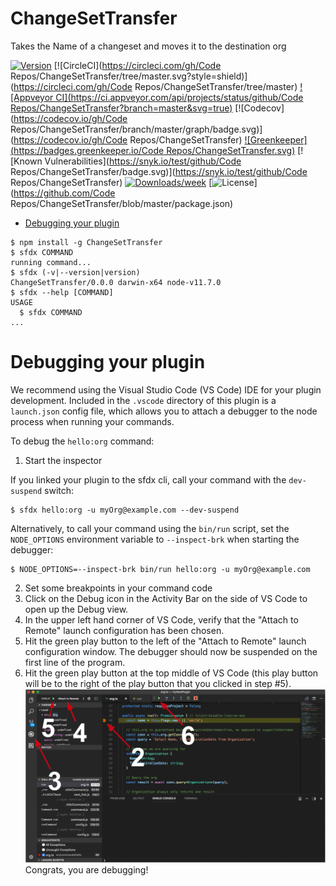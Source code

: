 ChangeSetTransfer
=================

Takes the Name of a changeset and moves it to the destination org

[![Version](https://img.shields.io/npm/v/ChangeSetTransfer.svg)](https://npmjs.org/package/ChangeSetTransfer)
[![CircleCI](https://circleci.com/gh/Code Repos/ChangeSetTransfer/tree/master.svg?style=shield)](https://circleci.com/gh/Code Repos/ChangeSetTransfer/tree/master)
[![Appveyor CI](https://ci.appveyor.com/api/projects/status/github/Code Repos/ChangeSetTransfer?branch=master&svg=true)](https://ci.appveyor.com/project/heroku/ChangeSetTransfer/branch/master)
[![Codecov](https://codecov.io/gh/Code Repos/ChangeSetTransfer/branch/master/graph/badge.svg)](https://codecov.io/gh/Code Repos/ChangeSetTransfer)
[![Greenkeeper](https://badges.greenkeeper.io/Code Repos/ChangeSetTransfer.svg)](https://greenkeeper.io/)
[![Known Vulnerabilities](https://snyk.io/test/github/Code Repos/ChangeSetTransfer/badge.svg)](https://snyk.io/test/github/Code Repos/ChangeSetTransfer)
[![Downloads/week](https://img.shields.io/npm/dw/ChangeSetTransfer.svg)](https://npmjs.org/package/ChangeSetTransfer)
[![License](https://img.shields.io/npm/l/ChangeSetTransfer.svg)](https://github.com/Code Repos/ChangeSetTransfer/blob/master/package.json)

<!-- toc -->
* [Debugging your plugin](#debugging-your-plugin)
<!-- tocstop -->
<!-- install -->
<!-- usage -->
```sh-session
$ npm install -g ChangeSetTransfer
$ sfdx COMMAND
running command...
$ sfdx (-v|--version|version)
ChangeSetTransfer/0.0.0 darwin-x64 node-v11.7.0
$ sfdx --help [COMMAND]
USAGE
  $ sfdx COMMAND
...
```
<!-- usagestop -->
<!-- commands -->

<!-- commandsstop -->
<!-- debugging-your-plugin -->
# Debugging your plugin
We recommend using the Visual Studio Code (VS Code) IDE for your plugin development. Included in the `.vscode` directory of this plugin is a `launch.json` config file, which allows you to attach a debugger to the node process when running your commands.

To debug the `hello:org` command: 
1. Start the inspector
  
If you linked your plugin to the sfdx cli, call your command with the `dev-suspend` switch: 
```sh-session
$ sfdx hello:org -u myOrg@example.com --dev-suspend
```
  
Alternatively, to call your command using the `bin/run` script, set the `NODE_OPTIONS` environment variable to `--inspect-brk` when starting the debugger:
```sh-session
$ NODE_OPTIONS=--inspect-brk bin/run hello:org -u myOrg@example.com
```

2. Set some breakpoints in your command code
3. Click on the Debug icon in the Activity Bar on the side of VS Code to open up the Debug view.
4. In the upper left hand corner of VS Code, verify that the "Attach to Remote" launch configuration has been chosen.
5. Hit the green play button to the left of the "Attach to Remote" launch configuration window. The debugger should now be suspended on the first line of the program. 
6. Hit the green play button at the top middle of VS Code (this play button will be to the right of the play button that you clicked in step #5).
<br><img src=".images/vscodeScreenshot.png" width="480" height="278"><br>
Congrats, you are debugging!
